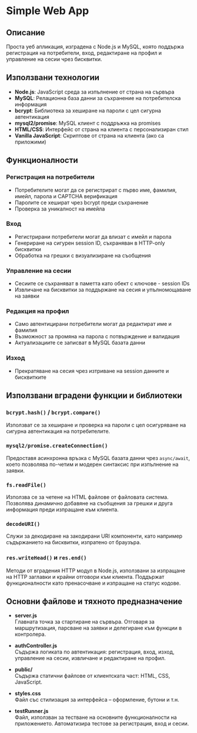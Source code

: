 # Simple Web App

## Описание
Проста уеб апликация, изградена с Node.js и MySQL, която поддържа регистрация на потребители, вход, редактиране на профил и управление на сесии чрез бисквитки.

## Използвани технологии
- **Node.js**: JavaScript среда за изпълнение от страна на сървъра  
- **MySQL**: Релационна база данни за съхранение на потребителска информация  
- **bcrypt**: Библиотека за хеширане на пароли с цел сигурна автентикация  
- **mysql2/promise**: MySQL клиент с поддръжка на promises  
- **HTML/CSS**: Интерфейс от страна на клиента с персонализиран стил  
- **Vanilla JavaScript**: Скриптове от страна на клиента (ако са приложими)

## Функционалности

### Регистрация на потребители
- Потребителите могат да се регистрират с първо име, фамилия, имейл, парола и CAPTCHA верификация  
- Паролите се хешират чрез bcrypt преди съхранение  
- Проверка за уникалност на имейла

### Вход
- Регистрирани потребители могат да влизат с имейл и парола  
- Генериране на сигурен session ID, съхраняван в HTTP-only бисквитки  
- Обработка на грешки с визуализиране на съобщения

### Управление на сесии
- Сесиите се съхраняват в паметта като обект с ключове - session IDs  
- Извличане на бисквитки за поддържане на сесия и упълномощаване на заявки

### Редакция на профил
- Само автентицирани потребители могат да редактират име и фамилия  
- Възможност за промяна на парола с потвърждение и валидация  
- Актуализациите се записват в MySQL базата данни

### Изход
- Прекратяване на сесия чрез изтриване на session данните и бисквитките

## Използвани вградени функции и библиотеки

### `bcrypt.hash()` / `bcrypt.compare()`
Използват се за хеширане и проверка на пароли с цел осигуряване на сигурна автентикация на потребителите.

### `mysql2/promise.createConnection()`
Предоставя асинхронна връзка с MySQL базата данни чрез `async/await`, което позволява по-четим и модерен синтаксис при изпълнение на заявки.

### `fs.readFile()`
Използва се за четене на HTML файлове от файловата система. Позволява динамично добавяне на съобщения за грешки и друга информация преди изпращане към клиента.

### `decodeURI()`
Служи за декодиране на закодирани URI компоненти, като например съдържанието на бисквитки, изпратено от браузъра.

### `res.writeHead()` и `res.end()`
Методи от вградения HTTP модул в Node.js, използвани за изпращане на HTTP заглавки и крайни отговори към клиента. Поддържат функционалности като пренасочване и изпращане на статус кодове.

## Основни файлове и тяхното предназначение

- **server.js**  
  Главната точка за стартиране на сървъра. Отговаря за маршрутизация, парсване на заявки и делегиране към функции в контролера.

- **authController.js**  
  Съдържа логиката по автентикация: регистрация, вход, изход, управление на сесии, извличане и редактиране на профил.

- **public/**  
  Съдържа статични файлове от клиентската част: HTML, CSS, JavaScript.

- **styles.css**  
  Файл със стилизация за интерфейса – оформление, бутони и т.н.

- **testRunner.js**  
  Файл, използван за тестване на основните функционалности на приложението. Автоматизира тестове за регистрация, вход и сесии.